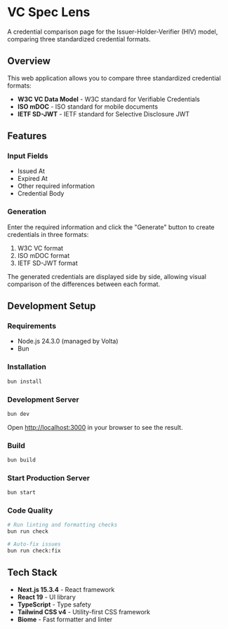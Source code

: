 # VC Spec Lens

A credential comparison page for the Issuer-Holder-Verifier (HIV) model, comparing three standardized credential formats.

## Overview

This web application allows you to compare three standardized credential formats:

- **W3C VC Data Model** - W3C standard for Verifiable Credentials
- **ISO mDOC** - ISO standard for mobile documents
- **IETF SD-JWT** - IETF standard for Selective Disclosure JWT

## Features

### Input Fields
- Issued At
- Expired At
- Other required information
- Credential Body

### Generation
Enter the required information and click the "Generate" button to create credentials in three formats:
1. W3C VC format
2. ISO mDOC format
3. IETF SD-JWT format

The generated credentials are displayed side by side, allowing visual comparison of the differences between each format.

## Development Setup

### Requirements
- Node.js 24.3.0 (managed by Volta)
- Bun

### Installation

```bash
bun install
```

### Development Server

```bash
bun dev
```

Open [http://localhost:3000](http://localhost:3000) in your browser to see the result.

### Build

```bash
bun build
```

### Start Production Server

```bash
bun start
```

### Code Quality

```bash
# Run linting and formatting checks
bun run check

# Auto-fix issues
bun run check:fix
```

## Tech Stack

- **Next.js 15.3.4** - React framework
- **React 19** - UI library
- **TypeScript** - Type safety
- **Tailwind CSS v4** - Utility-first CSS framework
- **Biome** - Fast formatter and linter